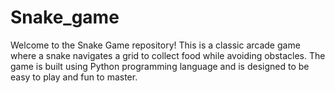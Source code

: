 # Snake_game
Welcome to the Snake Game repository! This is a classic arcade game where a snake navigates a grid to collect food while avoiding obstacles. The game is built using Python programming language and is designed to be easy to play and fun to master.
